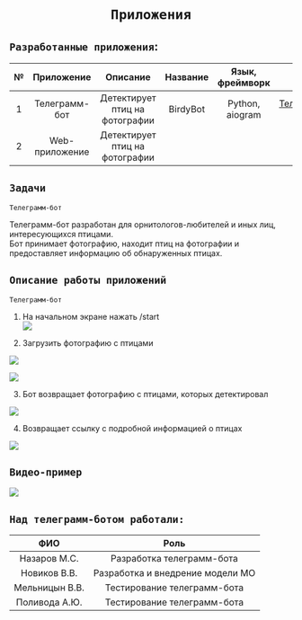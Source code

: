 # <center> `Приложения`

## `Разработанные приложения`:

|№|Приложение|Описание|Название|Язык, фреймворк| Код |
|:---:|:---:|:---:|:---:|:---:|:---:|
|1|Телеграмм-бот|Детектирует птиц на фотографии|BirdyBot| Python, aiogram| [Телеграмм-бот](https://github.com/NazarovMichail/BirdyBot/tree/master/BirdyBot)|
|2|Web-приложение|Детектирует птиц на фотографии| | |


## `Задачи`

`Телеграмм-бот`

Телеграмм-бот разработан для орнитологов-любителей и иных лиц, интересующихся птицами.  
Бот принимает фотографию, находит птиц на фотографии и предоставляет информацию об обнаруженных птицах.

## `Описание работы приложений`

`Телеграмм-бот`

1. На начальном экране нажать /start  
![](https://github.com/NazarovMichail/BirdyBot/blob/master/img/start.png)

2. Загрузить фотографию с птицами  

![](https://github.com/NazarovMichail/BirdyBot/blob/master/img/load.png)

![](https://github.com/NazarovMichail/BirdyBot/blob/master/img/load2.png)

3. Бот возвращает фотографию с птицами, которых детектировал

![](https://github.com/NazarovMichail/BirdyBot/blob/master/img/pred.png)

4. Возвращает ссылку с подробной информацией о птицах

![](https://github.com/NazarovMichail/BirdyBot/blob/master/img/info.png)

## `Видео-пример`

![](https://github.com/NazarovMichail/BirdyBot/blob/master/img/presentation.gif)

## `Над телеграмм-ботом работали:`

| ФИО | Роль|
|:---:|:---:|
| Назаров М.С.| Разработка телеграмм-бота |
| Новиков В.В.| Разработка и внедрение модели МО|
| Мельницын В.В.| Тестирование телеграмм-бота |
| Поливода А.Ю.| Тестирование телеграмм-бота|










